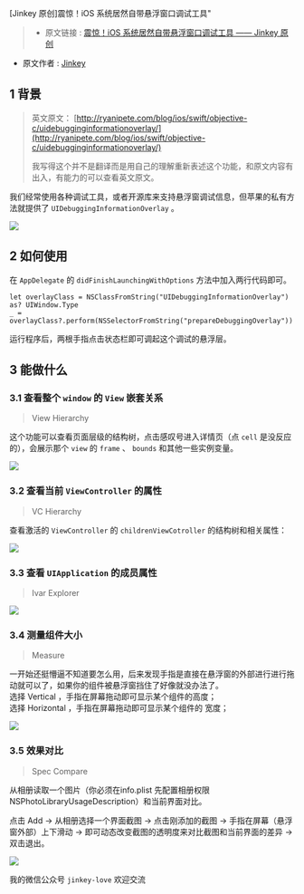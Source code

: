 [Jinkey 原创]震惊！iOS 系统居然自带悬浮窗口调试工具"


>* 原文链接 : [震惊！iOS 系统居然自带悬浮窗口调试工具 —— Jinkey 原创](http://www.jianshu.com/p/736353b5cfaf?utm_campaign=hugo&utm_medium=reader_share&utm_content=note&utm_source=weixin-friends&from=singlemessage&isappinstalled=1)
* 原文作者 : [Jinkey](http://www.jianshu.com/u/8354f5625fe4)



## 1 背景

> 英文原文：
[http://ryanipete.com/blog/ios/swift/objective-c/uidebugginginformationoverlay/](http://ryanipete.com/blog/ios/swift/objective-c/uidebugginginformationoverlay/)
>
> 我写得这个并不是翻译而是用自己的理解重新表述这个功能，和原文内容有出入，有能力的可以查看英文原文。

我们经常使用各种调试工具，或者开源库来支持悬浮窗调试信息，但苹果的私有方法就提供了 `UIDebuggingInformationOverlay` 。

![](http://upload-images.jianshu.io/upload_images/854231-2ef0080f4eea8935.png?imageMogr2/auto-orient/strip%257CimageView2/2/w/1240)



## 2 如何使用

在 `AppDelegate` 的 `didFinishLaunchingWithOptions` 方法中加入两行代码即可。

    
    let overlayClass = NSClassFromString("UIDebuggingInformationOverlay") as? UIWindow.Type
    _ = overlayClass?.perform(NSSelectorFromString("prepareDebuggingOverlay"))

运行程序后，两根手指点击状态栏即可调起这个调试的悬浮层。

## 3 能做什么

### 3.1 查看整个 `window` 的 `View` 嵌套关系

> View Hierarchy

这个功能可以查看页面层级的结构树，点击感叹号进入详情页（点 `cell`  是没反应的），会展示那个 `view` 的 `frame` 、 `bounds` 和其他一些实例变量。

![](http://upload-images.jianshu.io/upload_images/854231-66b7d3e56dd27cff.png?imageMogr2/auto-orient/strip%257CimageView2/2/w/1240)

### 3.2 查看当前 `ViewController` 的属性

> VC Hierarchy

查看激活的 `ViewController` 的 `childrenViewCotroller` 的结构树和相关属性：

![](http://upload-images.jianshu.io/upload_images/854231-bbae2392b4a80173.png?imageMogr2/auto-orient/strip%257CimageView2/2/w/1240)

### 3.3 查看 `UIApplication` 的成员属性

> Ivar Explorer

![](http://upload-images.jianshu.io/upload_images/854231-04044fb28c7d6910.png?imageMogr2/auto-orient/strip%257CimageView2/2/w/1240)

### 3.4 测量组件大小

> Measure

一开始还挺懵逼不知道要怎么用，后来发现手指是直接在悬浮窗的外部进行进行拖动就可以了，如果你的组件被悬浮窗挡住了好像就没办法了。<br>
选择 Vertical ，手指在屏幕拖动即可显示某个组件的高度；<br>
选择 Horizontal ，手指在屏幕拖动即可显示某个组件的 宽度；

![](http://upload-images.jianshu.io/upload_images/854231-7f0f0d183cc50196.png?imageMogr2/auto-orient/strip%257CimageView2/2/w/1240)

### 3.5 效果对比

> Spec Compare

从相册读取一个图片（你必须在info.plist 先配置相册权限NSPhotoLibraryUsageDescription）和当前界面对比。

点击 Add -> 从相册选择一个界面截图 -> 点击刚添加的截图 -> 手指在屏幕（悬浮窗外部）上下滑动 -> 即可动态改变截图的透明度来对比截图和当前界面的差异 -> 双击退出。

![](http://upload-images.jianshu.io/upload_images/854231-d8eae18f88927c88.png?imageMogr2/auto-orient/strip%257CimageView2/2/w/1240)

我的微信公众号 `jinkey-love` 欢迎交流
